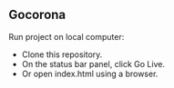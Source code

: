 ## Gocorona
Run project on local computer:

- Clone this repository.
- On the status bar panel, click Go Live.
- Or open index.html using a browser.
